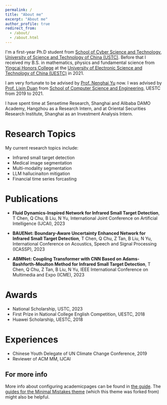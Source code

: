 ```yaml
---
permalink: /
title: "About me"
excerpt: "About me"
author_profile: true
redirect_from: 
  - /about/
  - /about.html
---
```


I'm a first-year Ph.D student from [School of Cyber Science and Technology](https://cybersec.ustc.edu.cn/main.htm), [University of Science and Technology of China (USTC)](https://www.ustc.edu.cn/). Before that I received my B.S. in mathematics, physics and fundamental science from [Yingcai Honors College](https://www.yingcai.uestc.edu.cn/?n=zp.front.front.listpage&catid=52&team=&professionaltitle=%E5%89%AF%E6%95%99%E6%8E%88&headword=n) at the [University of Electronic Science and Technology of China (UESTC)](https://www.uestc.edu.cn/) in 2021.

I am very fortunate to be advised by [Prof. Nenghai Yu](https://dsxt.ustc.edu.cn/zj_js.asp?zzid=728) now. I was advised by [Prof. Lixin Duan](https://faculty.uestc.edu.cn/lxduan/zh_CN/index.htm) from [School of Computer Science and Engineering](https://www.scse.uestc.edu.cn/), UESTC from 2019 to 2021.

I have spent time at Sensetime Research, Shanghai and Alibaba DAMO Academy, Hangzhou as a Research Intern, and at Oriental Securities Research Institute, Shanghai as an Investment Analysis Intern.

Research Topics
======
My current research topics include:
* Infrared small target detection
* Medical image segmentation
* Multi-modality segmentation
* LLM hallucinaiton mitigation
* Financial time series forcasting

Publications
======
* **Fluid Dynamics-Inspired Network for Infrared Small Target Detection**, T Chen, Q Chu, B Liu, N Yu, International Joint Conference on Artificial Intelligence (IJCAI), 2023

* **BAUENet: Boundary-Aware Uncertainty Enhanced Network for Infrared Small Target Detection**, T Chen, Q Chu, Z Tan, B Liu, N Yu, International Conference on Acoustics, Speech and Signal Processing (ICASSP), 2023

* **ABMNet: Coupling Transformer with CNN Based on Adams-Bashforth-Moulton Method for Infrared Small Target Detection**, T Chen, Q Chu, Z Tan, B Liu, N Yu, IEEE International Conference on Multimedia and Expo (ICME), 2023

Awards
======
* National Scholarship, USTC, 2023
* First Prize in National College English Competition, UESTC, 2018
* Huawei Scholarship, UESTC, 2018

Experiences
======
* Chinese Youth Delegate of UN Climate Change Conference, 2019
* Reviewer of ACM MM, IJCAI


For more info
------
More info about configuring academicpages can be found in [the guide](https://academicpages.github.io/markdown/). The [guides for the Minimal Mistakes theme](https://mmistakes.github.io/minimal-mistakes/docs/configuration/) (which this theme was forked from) might also be helpful.

